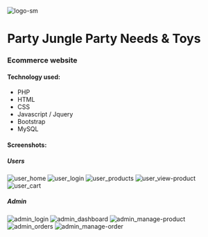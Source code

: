 ![logo-sm](https://github.com/user-attachments/assets/798d9a8c-3aef-4dc8-928a-8a78c1f3deae)

# Party Jungle Party Needs & Toys
### Ecommerce website

#### Technology used:
- PHP
- HTML
- CSS
- Javascript / Jquery
- Bootstrap
- MySQL

#### Screenshots:

##### Users
![user_home](https://github.com/user-attachments/assets/68bce7bc-cfa3-420f-8c2e-17fc8a71c78c)
![user_login](https://github.com/user-attachments/assets/84af6efb-21d4-4040-9da9-6dad41b4ec4a)
![user_products](https://github.com/user-attachments/assets/dfa62e67-8f00-4342-9005-b221976c6843)
![user_view-product](https://github.com/user-attachments/assets/dacf557e-6765-4df9-b7be-972d0be4d08e)
![user_cart](https://github.com/user-attachments/assets/97b176e1-62c7-450f-81e5-9d552a4c24aa)

##### Admin
![admin_login](https://github.com/user-attachments/assets/073df602-d68a-43f6-bde0-05721f0cbaba)
![admin_dashboard](https://github.com/user-attachments/assets/ba86dfd9-2d03-4332-9ebb-1b2229868a77)
![admin_manage-product](https://github.com/user-attachments/assets/960a9c9d-b42b-496a-a533-467a72cb21df)
![admin_orders](https://github.com/user-attachments/assets/7f2dbac7-25be-48c7-b9a1-ee2afc6d06b6)
![admin_manage-order](https://github.com/user-attachments/assets/89338336-a480-43a9-9966-a669210f087b)
